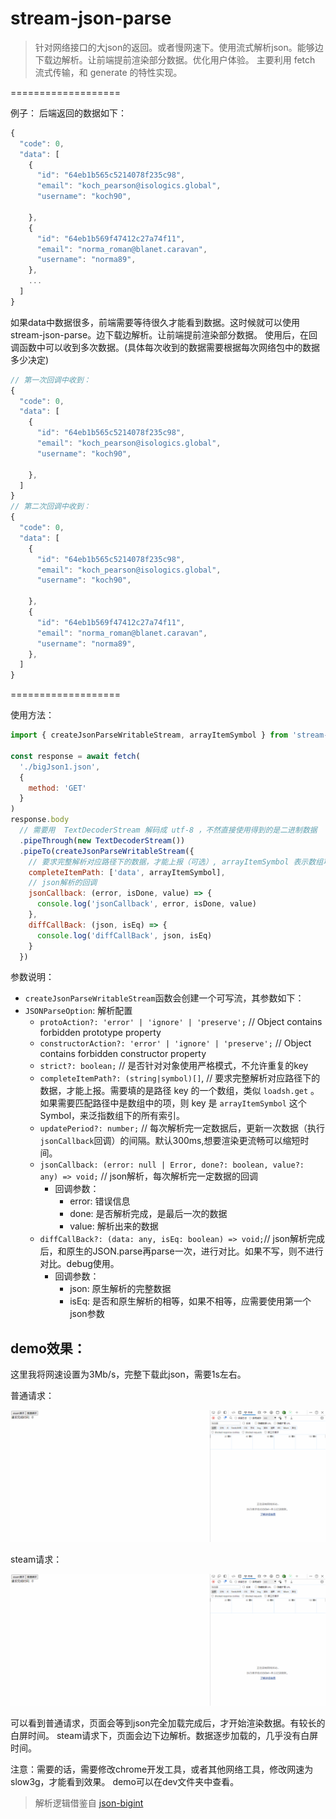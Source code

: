 # stream-json-parse

> 针对网络接口的大json的返回。或者慢网速下。使用流式解析json。能够边下载边解析。让前端提前渲染部分数据。优化用户体验。
> 主要利用 fetch 流式传输，和 generate 的特性实现。

===================

例子：
后端返回的数据如下：

```js
{
  "code": 0,
  "data": [
    {
      "id": "64eb1b565c5214078f235c98",
      "email": "koch_pearson@isologics.global",
      "username": "koch90",

    },
    {
      "id": "64eb1b569f47412c27a74f11",
      "email": "norma_roman@blanet.caravan",
      "username": "norma89",
    },
    ...
  ]
}

```
如果data中数据很多，前端需要等待很久才能看到数据。这时候就可以使用stream-json-parse。边下载边解析。让前端提前渲染部分数据。
使用后，在回调函数中可以收到多次数据。(具体每次收到的数据需要根据每次网络包中的数据多少决定)

```js
// 第一次回调中收到：
{
  "code": 0,
  "data": [
    {
      "id": "64eb1b565c5214078f235c98",
      "email": "koch_pearson@isologics.global",
      "username": "koch90",

    },
  ]
}
// 第二次回调中收到：
{
  "code": 0,
  "data": [
    {
      "id": "64eb1b565c5214078f235c98",
      "email": "koch_pearson@isologics.global",
      "username": "koch90",

    },
    {
      "id": "64eb1b569f47412c27a74f11",
      "email": "norma_roman@blanet.caravan",
      "username": "norma89",
    },
  ]
}
```

===================

使用方法：

```js
import { createJsonParseWritableStream, arrayItemSymbol } from 'stream-json-parse'

const response = await fetch(
  './bigJson1.json',
  {
    method: 'GET'
  }
)
response.body
  // 需要用  TextDecoderStream 解码成 utf-8 ，不然直接使用得到的是二进制数据
  .pipeThrough(new TextDecoderStream())
  .pipeTo(createJsonParseWritableStream({
    // 要求完整解析对应路径下的数据，才能上报（可选）, arrayItemSymbol 表示数组项
    completeItemPath: ['data', arrayItemSymbol],
    // json解析的回调
    jsonCallback: (error, isDone, value) => {
      console.log('jsonCallback', error, isDone, value)
    },
    diffCallBack: (json, isEq) => {
      console.log('diffCallBack', json, isEq)
    }
  })
```

参数说明：

- `createJsonParseWritableStream`函数会创建一个可写流，其参数如下：
- `JSONParseOption`: 解析配置
  - `protoAction?: 'error' | 'ignore' | 'preserve';` // Object contains forbidden prototype property
  - `constructorAction?: 'error' | 'ignore' | 'preserve';` // Object contains forbidden constructor property
  - `strict?: boolean;` // 是否针对对象使用严格模式，不允许重复的key
  - `completeItemPath?: (string|symbol)[]`, // 要求完整解析对应路径下的数据，才能上报。需要填的是路径 key 的一个数组，类似 `loadsh.get` 。如果需要匹配路径中是数组中的项，则 key 是 `arrayItemSymbol` 这个 Symbol，来泛指数组下的所有索引。
  - `updatePeriod?: number;` //  每次解析完一定数据后，更新一次数据（执行`jsonCallback`回调）的间隔。默认300ms,想要渲染更流畅可以缩短时间。
  - `jsonCallback: (error: null | Error, done?: boolean, value?: any) => void;` // json解析，每次解析完一定数据的回调
    - 回调参数：
      - error: 错误信息
      - done: 是否解析完成，是最后一次的数据
      - value: 解析出来的数据
  - `diffCallBack?: (data: any, isEq: boolean) => void;`// json解析完成后，和原生的JSON.parse再parse一次，进行对比。如果不写，则不进行对比。debug使用。
    - 回调参数：
      - json: 原生解析的完整数据
      - isEq: 是否和原生解析的相等，如果不相等，应需要使用第一个json参数

## demo效果：

这里我将网速设置为3Mb/s，完整下载此json，需要1s左右。

普通请求：

![普通请求](normalFetch.gif)

steam请求：

![steam请求](steam100Fetch.gif)

可以看到普通请求，页面会等到json完全加载完成后，才开始渲染数据。有较长的白屏时间。
steam请求下，页面会边下边解析。数据逐步加载的，几乎没有白屏时间。

注意：需要的话，需要修改chrome开发工具，或者其他网络工具，修改网速为slow3g，才能看到效果。
demo可以在dev文件夹中查看。

> 解析逻辑借鉴自 [json-bigint](https://github.com/sidorares/json-bigint)